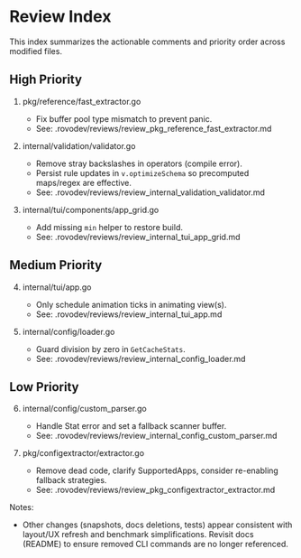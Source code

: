 # Review Index

This index summarizes the actionable comments and priority order across modified files.

## High Priority

1) pkg/reference/fast_extractor.go
   - Fix buffer pool type mismatch to prevent panic.
   - See: .rovodev/reviews/review_pkg_reference_fast_extractor.md

2) internal/validation/validator.go
   - Remove stray backslashes in operators (compile error).
   - Persist rule updates in `v.optimizeSchema` so precomputed maps/regex are effective.
   - See: .rovodev/reviews/review_internal_validation_validator.md

3) internal/tui/components/app_grid.go
   - Add missing `min` helper to restore build.
   - See: .rovodev/reviews/review_internal_tui_app_grid.md

## Medium Priority

4) internal/tui/app.go
   - Only schedule animation ticks in animating view(s).
   - See: .rovodev/reviews/review_internal_tui_app.md

5) internal/config/loader.go
   - Guard division by zero in `GetCacheStats`.
   - See: .rovodev/reviews/review_internal_config_loader.md

## Low Priority

6) internal/config/custom_parser.go
   - Handle Stat error and set a fallback scanner buffer.
   - See: .rovodev/reviews/review_internal_config_custom_parser.md

7) pkg/configextractor/extractor.go
   - Remove dead code, clarify SupportedApps, consider re-enabling fallback strategies.
   - See: .rovodev/reviews/review_pkg_configextractor_extractor.md

Notes:
- Other changes (snapshots, docs deletions, tests) appear consistent with layout/UX refresh and benchmark simplifications. Revisit docs (README) to ensure removed CLI commands are no longer referenced.
